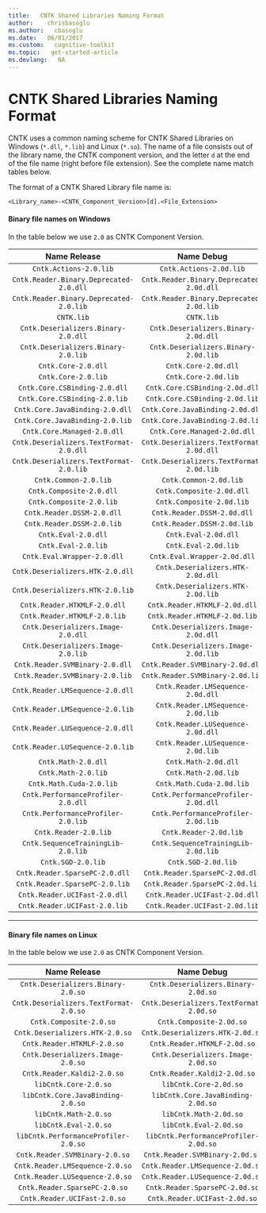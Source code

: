 ```yaml
---
title:   CNTK Shared Libraries Naming Format
author:    chrisbasoglu
ms.author:   cbasoglu
ms.date:   06/01/2017
ms.custom:   cognitive-toolkit
ms.topic:   get-started-article
ms.devlang:   NA
---
```


# CNTK Shared Libraries Naming Format

CNTK uses a common naming scheme for CNTK Shared Libraries on Windows (`*.dll`, `*.lib`) and Linux (`*.so`). The name of a file consists out of the library name, the CNTK component version, and the letter `d` at the end of the file name (right before file extension). See the complete name match tables below.

The format of a CNTK Shared Library file name is:
```
<Library_name>-<CNTK_Component_Version>[d].<File_Extension>
```

#### Binary file names on Windows
In the table below we use `2.0` as CNTK Component Version.

| Name Release | Name Debug | 
|:----------------:|:--------------:|
|`Cntk.Actions-2.0.lib`|`Cntk.Actions-2.0d.lib`|
|`Cntk.Reader.Binary.Deprecated-2.0.dll`| `Cntk.Reader.Binary.Deprecated-2.0d.dll`|
|`Cntk.Reader.Binary.Deprecated-2.0.lib`| `Cntk.Reader.Binary.Deprecated-2.0d.lib`|
|`CNTK.lib` |`CNTK.lib` |
|`Cntk.Deserializers.Binary-2.0.dll`|`Cntk.Deserializers.Binary-2.0d.dll`|
|`Cntk.Deserializers.Binary-2.0.lib`|`Cntk.Deserializers.Binary-2.0d.lib`|
|`Cntk.Core-2.0.dll`|`Cntk.Core-2.0d.dll`|
|`Cntk.Core-2.0.lib`|`Cntk.Core-2.0d.lib`|
|`Cntk.Core.CSBinding-2.0.dll`|`Cntk.Core.CSBinding-2.0d.dll`|
|`Cntk.Core.CSBinding-2.0.lib`|`Cntk.Core.CSBinding-2.0d.lib`|
|`Cntk.Core.JavaBinding-2.0.dll`|`Cntk.Core.JavaBinding-2.0d.dll`|
|`Cntk.Core.JavaBinding-2.0.lib`|`Cntk.Core.JavaBinding-2.0d.lib`|
|`Cntk.Core.Managed-2.0.dll`|`Cntk.Core.Managed-2.0d.dll`|
|`Cntk.Deserializers.TextFormat-2.0.dll`|`Cntk.Deserializers.TextFormat-2.0d.dll`|
|`Cntk.Deserializers.TextFormat-2.0.lib`|`Cntk.Deserializers.TextFormat-2.0d.lib`|
|`Cntk.Common-2.0.lib`|`Cntk.Common-2.0d.lib`|
|`Cntk.Composite-2.0.dll`|`Cntk.Composite-2.0d.dll`|
|`Cntk.Composite-2.0.lib`|`Cntk.Composite-2.0d.lib`|
|`Cntk.Reader.DSSM-2.0.dll`|`Cntk.Reader.DSSM-2.0d.dll`|
|`Cntk.Reader.DSSM-2.0.lib`|`Cntk.Reader.DSSM-2.0d.lib`|
|`Cntk.Eval-2.0.dll`|`Cntk.Eval-2.0d.dll`|
|`Cntk.Eval-2.0.lib`|`Cntk.Eval-2.0d.lib`|
|`Cntk.Eval.Wrapper-2.0.dll`|`Cntk.Eval.Wrapper-2.0d.dll`|
|`Cntk.Deserializers.HTK-2.0.dll`|`Cntk.Deserializers.HTK-2.0d.dll`|
|`Cntk.Deserializers.HTK-2.0.lib`|`Cntk.Deserializers.HTK-2.0d.lib`|
|`Cntk.Reader.HTKMLF-2.0.dll`|`Cntk.Reader.HTKMLF-2.0d.dll`|
|`Cntk.Reader.HTKMLF-2.0.lib`|`Cntk.Reader.HTKMLF-2.0d.lib`|
|`Cntk.Deserializers.Image-2.0.dll`|`Cntk.Deserializers.Image-2.0d.dll`|
|`Cntk.Deserializers.Image-2.0.lib`|`Cntk.Deserializers.Image-2.0d.lib`|
|`Cntk.Reader.SVMBinary-2.0.dll`|`Cntk.Reader.SVMBinary-2.0d.dll`|
|`Cntk.Reader.SVMBinary-2.0.lib`|`Cntk.Reader.SVMBinary-2.0d.lib`|
|`Cntk.Reader.LMSequence-2.0.dll`|`Cntk.Reader.LMSequence-2.0d.dll`|
|`Cntk.Reader.LMSequence-2.0.lib`|`Cntk.Reader.LMSequence-2.0d.lib`|
|`Cntk.Reader.LUSequence-2.0.dll`|`Cntk.Reader.LUSequence-2.0d.dll`|
|`Cntk.Reader.LUSequence-2.0.lib`|`Cntk.Reader.LUSequence-2.0d.lib`|
|`Cntk.Math-2.0.dll`|`Cntk.Math-2.0d.dll`|
|`Cntk.Math-2.0.lib`|`Cntk.Math-2.0d.lib`|
|`Cntk.Math.Cuda-2.0.lib`|`Cntk.Math.Cuda-2.0d.lib`|
|`Cntk.PerformanceProfiler-2.0.dll`|`Cntk.PerformanceProfiler-2.0d.dll`|
|`Cntk.PerformanceProfiler-2.0.lib`|`Cntk.PerformanceProfiler-2.0d.lib`|
|`Cntk.Reader-2.0.lib`|`Cntk.Reader-2.0d.lib`|
|`Cntk.SequenceTrainingLib-2.0.lib`|`Cntk.SequenceTrainingLib-2.0d.lib`|
|`Cntk.SGD-2.0.lib`|`Cntk.SGD-2.0d.lib`|
|`Cntk.Reader.SparsePC-2.0.dll`|`Cntk.Reader.SparsePC-2.0d.dll`|
|`Cntk.Reader.SparsePC-2.0.lib`|`Cntk.Reader.SparsePC-2.0d.lib`|
|`Cntk.Reader.UCIFast-2.0.dll`|`Cntk.Reader.UCIFast-2.0d.dll`|
|`Cntk.Reader.UCIFast-2.0.lib`|`Cntk.Reader.UCIFast-2.0d.lib`|

----------

#### Binary file names on Linux
In the table below we use `2.0` as CNTK Component Version.

| Name Release | Name Debug | 
|:----------------:|:--------------:|
|`Cntk.Deserializers.Binary-2.0.so`|`Cntk.Deserializers.Binary-2.0d.so`|
|`Cntk.Deserializers.TextFormat-2.0.so`|`Cntk.Deserializers.TextFormat-2.0d.so`|
|`Cntk.Composite-2.0.so`|`Cntk.Composite-2.0d.so`|
|`Cntk.Deserializers.HTK-2.0.so`|`Cntk.Deserializers.HTK-2.0d.so`|
|`Cntk.Reader.HTKMLF-2.0.so`|`Cntk.Reader.HTKMLF-2.0d.so`|
|`Cntk.Deserializers.Image-2.0.so`|`Cntk.Deserializers.Image-2.0d.so`|
|`Cntk.Reader.Kaldi2-2.0.so`|`Cntk.Reader.Kaldi2-2.0d.so`|
|`libCntk.Core-2.0.so`|`libCntk.Core-2.0d.so`|
|`libCntk.Core.JavaBinding-2.0.so`|`libCntk.Core.JavaBinding-2.0d.so`|
|`libCntk.Math-2.0.so`|`libCntk.Math-2.0d.so`|
|`libCntk.Eval-2.0.so`|`libCntk.Eval-2.0d.so`|
|`libCntk.PerformanceProfiler-2.0.so`|`libCntk.PerformanceProfiler-2.0d.so`|
|`Cntk.Reader.SVMBinary-2.0.so`|`Cntk.Reader.SVMBinary-2.0d.so`|
|`Cntk.Reader.LMSequence-2.0.so`|`Cntk.Reader.LMSequence-2.0d.so`|
|`Cntk.Reader.LUSequence-2.0.so`|`Cntk.Reader.LUSequence-2.0d.so`|
|`Cntk.Reader.SparsePC-2.0.so`|`Cntk.Reader.SparsePC-2.0d.so`|
|`Cntk.Reader.UCIFast-2.0.so`|`Cntk.Reader.UCIFast-2.0d.so`|
